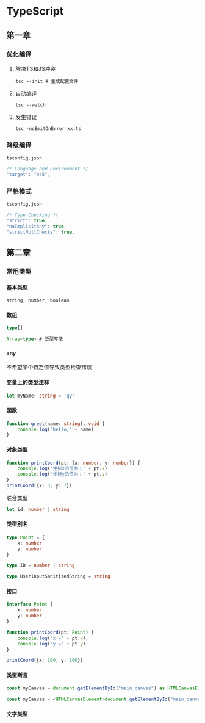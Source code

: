 # TypeScript

## 第一章

### 优化编译

1. 解决TS和JS冲突

   `tsc --init # 生成配置文件`

2. 自动编译

   `tsc --watch`

3. 发生错误

   `tsc -noEmitOnError xx.ts`

### 降级编译

`tsconfig.json`

```typescript
/* Language and Environment */
"target": "es5",
```

### 严格模式

`tsconfig.json`

```typescript
/* Type Checking */
"strict": true,
"noImplicitAny": true,
"strictNullChecks": true,
```



## 第二章

### 常用类型

#### 基本类型

`string, number, boolean`

#### 数组

```typescript
type[]

Array<type> # 泛型写法
```

#### any

不希望某个特定值导致类型检查错误

#### 变量上的类型注释

```typescript
let myName: string = 'qy'
```

#### 函数

```typescript
function greet(name: string): void {
    console.log('hello,' + name)
}
```

#### 对象类型

```typescript
function printCoord(pt: {x: number, y: number}) {
    console.log('坐标x的值为：' + pt.x)
    console.log('坐标y的值为：' + pt.y)
}
printCoord({x: 3, y: 7})
```

联合类型

```typescript
let id: number | string
```

#### 类型别名

```typescript
type Point = {
    x: number
    y: number
}

type ID = number | string

type UserInputSanitizedString = string
```

#### 接口

```typescript
interface Point {
    x: number
    y: number
}

function printCoord(pt: Point) {
    console.log("x =" + pt.x);
    console.log("y =" + pt.y);
}

printCoord({x: 100, y: 100})
```

#### 类型断言

```typescript
const myCanvas = document.getElementById("main_canvas") as HTMLCanvasElement

const myCanvas = <HTMLCanvasElement>document.getElementById("main_canvas")
```

#### 文字类型

​                                                                                                                                                                                                                                                                                                                                                                                                                                                                                                                                



